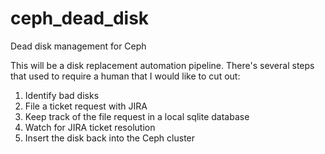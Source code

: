 # ceph_dead_disk
Dead disk management for Ceph

This will be a disk replacement automation pipeline. There's several steps that used to require a human that 
I would like to cut out:
1. Identify bad disks
2. File a ticket request with JIRA
3. Keep track of the file request in a local sqlite database
4. Watch for JIRA ticket resolution
5. Insert the disk back into the Ceph cluster
